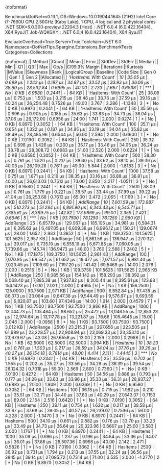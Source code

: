 {noformat}

BenchmarkDotNet=v0.13.1, OS=Windows 10.0.19044.1645 (21H2)
Intel Core i7-7660U CPU 2.50GHz (Kaby Lake), 1 CPU, 4 logical and 2 physical cores
.NET SDK=6.0.300-preview.22204.3
  [Host]     : .NET 6.0.4 (6.0.422.16404), X64 RyuJIT
  Job-WQKGXY : .NET 6.0.4 (6.0.422.16404), X64 RyuJIT

EvaluateOverhead=True  Server=True  Toolchain=.NET 6.0  
Namespace=DotNetTips.Spargine.Extensions.BenchmarkTests  Categories=Collections  

{noformat}
||                Method ||Count ||        Mean ||     Error ||    StdDev ||   StdErr ||      Median ||         Min ||          Q1 ||          Q3 ||         Max ||     Op/s ||CI99.9% Margin ||Iterations ||Kurtosis ||MValue ||Skewness ||Rank ||LogicalGroup ||Baseline ||Code Size ||   Gen 0 ||   Gen 1 ||   Gen 2 ||Allocated ||
| *'HasItems: With Count'* |    *10* |     *35.05 μs* |   *0.699 μs* |   *1.243 μs* |  *0.197 μs* |     *34.87 μs* |     *33.52 μs* |     *33.93 μs* |     *36.06 μs* |     *38.60 μs* | *28,532.84* |      *0.6995 μs* |      *40.00* |    *2.733* |  *2.667* |   *0.6838* |    *1* |            *** |       *No* |      *0 KB* |   *6.9580* |   *0.2441* |        *-* |     *64 KB* |
| 'HasItems: With Count' |    25 |     38.09 μs |   0.753 μs |   1.503 μs |  0.215 μs |     38.46 μs |     33.76 μs |     37.59 μs |     39.16 μs |     40.24 μs | 26,254.48 |      0.7526 μs |      49.00 |    3.767 |  2.286 |  -1.1348 |    3 |            * |       No |      0 KB |   6.8970 |   0.2441 |        - |     64 KB |
| 'HasItems: With Count' |    50 |     35.50 μs |   0.696 μs |   0.905 μs |  0.185 μs |     35.63 μs |     33.83 μs |     34.73 μs |     36.04 μs |     37.06 μs | 28,172.00 |      0.6956 μs |      24.00 |    1.741 |  2.000 |   0.0274 |    1 |            * |       No |      0 KB |   6.8970 |   0.3052 |        - |     64 KB |
| 'HasItems: With Count' |   100 |     35.11 μs |   0.654 μs |   1.322 μs |  0.187 μs |     34.95 μs |     33.19 μs |     34.04 μs |     35.82 μs |     38.49 μs | 28,485.96 |      0.6544 μs |      50.00 |    2.594 |  2.000 |   0.6600 |    1 |            * |       No |      0 KB |   7.0190 |   0.3052 |        - |     64 KB |
| 'HasItems: With Count' |   250 |     35.32 μs |   0.698 μs |   1.426 μs |  0.200 μs |     35.17 μs |     33.46 μs |     34.05 μs |     36.24 μs |     38.78 μs | 28,308.72 |      0.6983 μs |      51.00 |    2.520 |  2.000 |   0.6224 |    1 |            * |       No |      0 KB |   6.9580 |   0.3052 |        - |     64 KB |
| 'HasItems: With Count' |   500 |     38.30 μs |   0.761 μs |   1.520 μs |  0.217 μs |     38.60 μs |     33.62 μs |     38.10 μs |     39.06 μs |     40.03 μs | 26,109.28 |      0.7611 μs |      49.00 |    5.844 |  2.000 |  -1.8183 |    3 |            * |       No |      0 KB |   6.8970 |   0.2441 |        - |     64 KB |
| 'HasItems: With Count' |  1000 |     37.58 μs |   0.751 μs |   1.871 μs |  0.219 μs |     38.35 μs |     33.16 μs |     36.88 μs |     38.81 μs |     40.00 μs | 26,613.03 |      0.7512 μs |      73.00 |    2.850 |  2.217 |  -1.0511 |    3 |            * |       No |      0 KB |   6.9580 |   0.2441 |        - |     64 KB |
| 'HasItems: With Count' |  2500 |     38.09 μs |   0.761 μs |   1.779 μs |  0.221 μs |     38.57 μs |     33.44 μs |     37.99 μs |     39.22 μs |     41.04 μs | 26,253.68 |      0.7613 μs |      65.00 |    3.472 |  2.065 |  -1.1169 |    3 |            * |       No |      0 KB |   6.8970 |   0.2441 |        - |     64 KB |
|               *AddRange* |    *10* |  *7,001.59 μs* | *173.987 μs* | *510.273 μs* | *51.284 μs* |  *6,891.90 μs* |  *6,343.43 μs* |  *6,543.71 μs* |  *7,385.61 μs* |  *8,369.75 μs* |    *142.82* |    *173.9869 μs* |      *99.00* |    *2.359* |  *2.421* |   *0.6646* |    *5* |            *** |       *No* |      *1 KB* |  *93.7500* |  *78.1250* |  *78.1250* |  *2,960 KB* |
|               AddRange |    25 |  6,657.19 μs | 129.067 μs | 185.105 μs | 34.981 μs |  6,584.31 μs |  6,395.62 μs |  6,497.05 μs |  6,809.38 μs |  6,996.12 μs |    150.21 |    129.0674 μs |      28.00 |    1.652 |  2.933 |   0.3852 |    4 |            * |       No |      1 KB | 109.3750 | 101.5625 | 101.5625 |  2,957 KB |
|               AddRange |    50 |  6,861.56 μs | 136.947 μs | 270.321 μs | 39.017 μs |  6,735.10 μs |  6,555.16 μs |  6,671.85 μs |  7,060.05 μs |  7,739.66 μs |    145.74 |    136.9473 μs |      48.00 |    3.760 |  2.588 |   1.2402 |    5 |            * |       No |      1 KB | 117.1875 | 109.3750 | 101.5625 |  2,961 KB |
|               AddRange |   100 |  7,070.95 μs |  69.547 μs |  61.652 μs | 16.477 μs |  7,071.57 μs |  6,981.40 μs |  7,023.45 μs |  7,109.60 μs |  7,197.20 μs |    141.42 |     69.5469 μs |      14.00 |    2.078 |  2.000 |   0.2516 |    5 |            * |       No |      1 KB | 109.3750 | 101.5625 | 101.5625 |  2,965 KB |
|               AddRange |   250 |  8,085.56 μs | 154.142 μs | 158.293 μs | 38.392 μs |  8,068.40 μs |  7,885.38 μs |  7,937.82 μs |  8,200.44 μs |  8,395.61 μs |    123.68 |    154.1423 μs |      17.00 |    2.021 |  2.000 |   0.4965 |    6 |            * |       No |      1 KB | 156.2500 | 125.0000 |  93.7500 |  2,971 KB |
|               AddRange |   500 |  9,652.84 μs |  97.435 μs |  86.373 μs | 23.084 μs |  9,647.38 μs |  9,544.49 μs |  9,576.67 μs |  9,693.59 μs |  9,820.87 μs |    103.60 |     97.4346 μs |      14.00 |    1.914 |  2.000 |   0.4579 |    7 |            * |       No |      1 KB |  93.7500 |  93.7500 |  93.7500 |  2,986 KB |
|               AddRange |  1000 | 13,044.73 μs | 105.464 μs |  98.652 μs | 25.472 μs | 13,046.55 μs | 12,853.23 μs | 12,974.64 μs | 13,117.78 μs | 13,221.87 μs |     76.66 |    105.4645 μs |      15.00 |    2.046 |  2.000 |  -0.0958 |    8 |            * |       No |      1 KB |  93.7500 |  93.7500 |  93.7500 |  3,012 KB |
|               AddRange |  2500 | 23,215.31 μs | 267.656 μs | 223.505 μs | 61.989 μs | 23,228.57 μs | 22,908.94 μs | 23,069.33 μs | 23,353.10 μs | 23,679.67 μs |     43.08 |    267.6558 μs |      13.00 |    2.159 |  2.000 |   0.2988 |    9 |            * |       No |      1 KB |  62.5000 |  62.5000 |  62.5000 |  3,094 KB |
|               *HasItems* |    *10* |     *38.23 μs* |   *0.761 μs* |   *1.503 μs* |  *0.217 μs* |     *38.59 μs* |     *34.04 μs* |     *37.76 μs* |     *39.26 μs* |     *40.27 μs* | *26,154.18* |      *0.7614 μs* |      *48.00* |    *4.414* |  *2.111* |  *-1.4445* |    *3* |            *** |       *No* |      *0 KB* |   *6.8970* |   *0.2441* |        *-* |     *64 KB* |
|               HasItems |    25 |     35.56 μs |   0.702 μs |   1.555 μs |  0.202 μs |     35.27 μs |     33.56 μs |     34.28 μs |     36.39 μs |     39.54 μs | 28,124.32 |      0.7018 μs |      59.00 |    2.569 |  2.800 |   0.7360 |    1 |            * |       No |      0 KB |   7.0190 |   0.4272 |        - |     64 KB |
|               HasItems |    50 |     34.56 μs |   0.688 μs |   0.793 μs |  0.177 μs |     34.28 μs |     33.63 μs |     33.96 μs |     35.33 μs |     36.31 μs | 28,937.27 |      0.6883 μs |      20.00 |    1.949 |  2.000 |   0.6369 |    1 |            * |       No |      0 KB |   6.9580 |   0.3052 |        - |     64 KB |
|               HasItems |   100 |     36.18 μs |   0.715 μs |   1.982 μs |  0.210 μs |     35.51 μs |     33.71 μs |     34.40 μs |     37.63 μs |     40.29 μs | 27,643.07 |      0.7153 μs |      89.00 |    2.164 |  2.516 |   0.6420 |    1 |            * |       No |      0 KB |   7.0190 |   0.3052 |        - |     64 KB |
|               HasItems |   250 |     38.11 μs |   0.754 μs |   1.622 μs |  0.217 μs |     38.58 μs |     33.67 μs |     37.68 μs |     39.05 μs |     40.57 μs | 26,239.07 |      0.7536 μs |      56.00 |    4.228 |  2.000 |  -1.3470 |    3 |            * |       No |      0 KB |   6.8970 |   0.2441 |        - |     64 KB |
|               HasItems |   500 |     34.10 μs |   0.661 μs |   0.882 μs |  0.176 μs |     33.70 μs |     33.23 μs |     33.49 μs |     34.73 μs |     36.64 μs | 29,323.96 |      0.6607 μs |      25.00 |    3.583 |  2.000 |   1.1767 |    1 |            * |       No |      0 KB |   6.8970 |   0.2441 |        - |     64 KB |
|               HasItems |  1000 |     35.08 μs |   0.696 μs |   1.237 μs |  0.196 μs |     34.84 μs |     33.36 μs |     34.07 μs |     36.01 μs |     37.86 μs | 28,507.36 |      0.6958 μs |      40.00 |    2.142 |  2.471 |   0.5826 |    1 |            * |       No |      0 KB |   7.0190 |   0.3662 |        - |     64 KB |
|               HasItems |  2500 |     36.92 μs |   0.731 μs |   1.794 μs |  0.213 μs |     37.55 μs |     32.24 μs |     36.56 μs |     38.15 μs |     39.14 μs | 27,085.72 |      0.7314 μs |      71.00 |    3.535 |  2.000 |  -1.2770 |    2 |            * |       No |      0 KB |   6.8970 |   0.3052 |        - |     64 KB |
